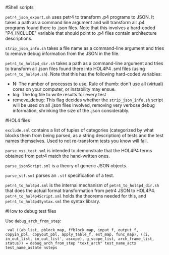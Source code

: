 #Shell scripts

`petr4_json_export.sh` uses petr4 to transform .p4 programs to JSON. It takes a path as a command line argument and will transform all .p4 programs found there to .json files. Note that this involves a hard-coded "P4_INCLUDE" variable that should point to .p4 files contain architecture descriptions.

`strip_json_info.sh` takes a file name as a command-line argument and tries to remove debug information from the JSON in the file.

`petr4_to_hol4p4_dir.sh` takes a path as a command-line argument and tries to transform all .json files found there into HOL4P4 .sml files (using `petr4_to_hol4p4.sh`). Note that this has the following hard-coded variables:
* N: The number of processes to use. Rule of thumb: don't use all (virtual) cores on your computer, or instability may ensue.
* log: The log file to write results for every test
* remove_debug: This flag decides whether the `strip_json_info.sh` script will be used on all .json files involved, removing very verbose debug information, shrinking the size of the .json considerably.

#HOL4 files

`exclude.sml` contains a list of tuples of categories (categorized by what blocks them from being parsed, as a string description) of tests and the test names themselves. Used to not re-transform tests you know will fail.

`parse_vss_test.sml` is intended to demonstrate that the HOL4P4 terms obtained from petr4 match the hand-written ones.

`parse_jsonScript.sml` is a theory of generic JSON objects.

`parse_stf.sml` parses an `.stf` specification of a test.

`petr4_to_hol4p4.sml` is the internal mechanism of `petr4_to_hol4p4_dir.sh` that does the actual format transformation from petr4 JSON to HOL4P4. `petr4_to_hol4p4Script.sml` holds the theorems needed for this, and `petr4_to_hol4p4Syntax.sml` the syntax library.

#How to debug test files

Use `debug_arch_from_step`:
```
 val ((ab_list, pblock_map, ffblock_map, input_f, output_f, copyin_pbl, copyout_pbl, apply_table_f, ext_map, func_map), ((i, in_out_list, in_out_list', ascope), g_scope_list, arch_frame_list, status)) = debug_arch_from_step "text_arch" test_name_actx test_name_astate nsteps
```

